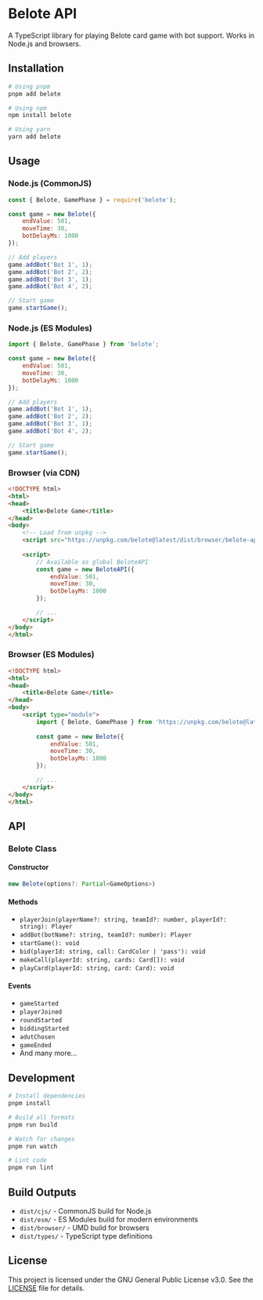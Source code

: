 # Belote API

A TypeScript library for playing Belote card game with bot support. Works in Node.js and browsers.

## Installation

```bash
# Using pnpm
pnpm add belote

# Using npm
npm install belote

# Using yarn
yarn add belote
```

## Usage

### Node.js (CommonJS)
```javascript
const { Belote, GamePhase } = require('belote');

const game = new Belote({
    endValue: 501,
    moveTime: 30,
    botDelayMs: 1000
});

// Add players
game.addBot('Bot 1', 1);
game.addBot('Bot 2', 2);
game.addBot('Bot 3', 1);
game.addBot('Bot 4', 2);

// Start game
game.startGame();
```

### Node.js (ES Modules)
```javascript
import { Belote, GamePhase } from 'belote';

const game = new Belote({
    endValue: 501,
    moveTime: 30,
    botDelayMs: 1000
});

// Add players
game.addBot('Bot 1', 1);
game.addBot('Bot 2', 2);
game.addBot('Bot 3', 1);
game.addBot('Bot 4', 2);

// Start game
game.startGame();
```

### Browser (via CDN)
```html
<!DOCTYPE html>
<html>
<head>
    <title>Belote Game</title>
</head>
<body>
    <!-- Load from unpkg -->
    <script src="https://unpkg.com/belote@latest/dist/browser/belote-api.min.js"></script>
    
    <script>
        // Available as global BeloteAPI        
        const game = new BeloteAPI({
            endValue: 501,
            moveTime: 30,
            botDelayMs: 1000
        });

        // ...
    </script>
</body>
</html>
```

### Browser (ES Modules)
```html
<!DOCTYPE html>
<html>
<head>
    <title>Belote Game</title>
</head>
<body>
    <script type="module">
        import { Belote, GamePhase } from 'https://unpkg.com/belote@latest/dist/esm/index.js';
        
        const game = new Belote({
            endValue: 501,
            moveTime: 30,
            botDelayMs: 1000
        });

		// ...
    </script>
</body>
</html>
```

## API

### Belote Class

#### Constructor
```typescript
new Belote(options?: Partial<GameOptions>)
```

#### Methods
- `playerJoin(playerName?: string, teamId?: number, playerId?: string): Player`
- `addBot(botName?: string, teamId?: number): Player`
- `startGame(): void`
- `bid(playerId: string, call: CardColor | 'pass'): void`
- `makeCall(playerId: string, cards: Card[]): void`
- `playCard(playerId: string, card: Card): void`

#### Events
- `gameStarted`
- `playerJoined`
- `roundStarted`
- `biddingStarted`
- `adutChosen`
- `gameEnded`
- And many more...

## Development

```bash
# Install dependencies
pnpm install

# Build all formats
pnpm run build

# Watch for changes
pnpm run watch

# Lint code
pnpm run lint
```

## Build Outputs

- `dist/cjs/` - CommonJS build for Node.js
- `dist/esm/` - ES Modules build for modern environments
- `dist/browser/` - UMD build for browsers
- `dist/types/` - TypeScript type definitions

## License

This project is licensed under the GNU General Public License v3.0. See the [LICENSE](LICENSE) file for details.